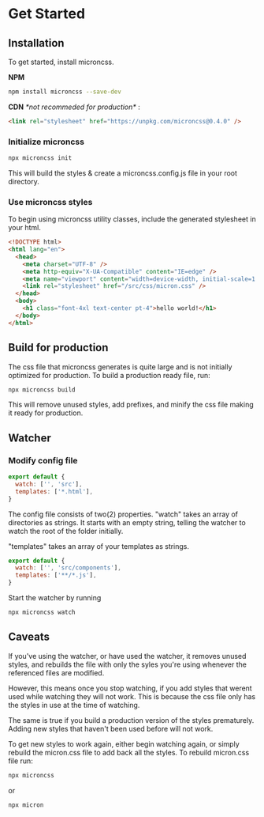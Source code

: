 # Get Started

## Installation

To get started, install microncss.

**NPM**

```bash
npm install microncss --save-dev
```

**CDN** _\*not recommeded for production\*_ :

```html
<link rel="stylesheet" href="https://unpkg.com/microncss@0.4.0" />
```

### Initialize microncss

```bash
npx microncss init
```

This will build the styles & create a microncss.config.js file in your root directory.

### Use microncss styles

To begin using microncss utility classes, include the generated stylesheet in your html.

```html
<!DOCTYPE html>
<html lang="en">
  <head>
    <meta charset="UTF-8" />
    <meta http-equiv="X-UA-Compatible" content="IE=edge" />
    <meta name="viewport" content="width=device-width, initial-scale=1.0" />
    <link rel="stylesheet" href="/src/css/micron.css" />
  </head>
  <body>
    <h1 class="font-4xl text-center pt-4">hello world!</h1>
  </body>
</html>
```

## Build for production

The css file that microncss generates is quite large and is not initially optimized for production.
To build a production ready file, run:

```bash
npx microncss build
```

This will remove unused styles, add prefixes, and minify the css file making it ready for production.

## Watcher

### Modify config file

```js
export default {
  watch: ['', 'src'],
  templates: ['*.html'],
}
```

The config file consists of two(2) properties.
"watch" takes an array of directories as strings. It starts with an empty string, telling the watcher to watch the root of the folder initially.

"templates" takes an array of your templates as strings.

```js
export default {
  watch: ['', 'src/components'],
  templates: ['**/*.js'],
}
```

Start the watcher by running

```bash
npx microncss watch
```

## Caveats

If you've using the watcher, or have used the watcher, it removes unused styles, and rebuilds the file with only the syles you're using whenever the referenced files are modified.

However, this means once you stop watching, if you add styles that werent used while watching they will not work. This is because the css file only has the styles in use at the time of watching.

The same is true if you build a production version of the styles prematurely. Adding new styles that haven't been used before will not work.

To get new styles to work again, either begin watching again, or simply rebuild the micron.css file to add back all the styles. To rebuild micron.css file run:

```bash
npx microncss
```

or

```bash
npx micron
```

<style scoped>
</style>
